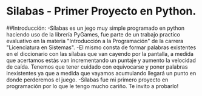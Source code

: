 # Silabas - Primer Proyecto en Python.
##Introducción:
-Sílabas es un jego muy simple programado en python haciendo uso de la librería PyGames, fue parte de un trabajo practico evaluativo
en la materia "Introducción a la Programación" de la carrera "Licenciatura en Sistemas".
-El mismo consta de formar palabras existentes en el diccionario
con las sílabas que van cayendo por la pantalla, a medida que acertamos estás van incrementando un puntaje y aumento la velocidad de caída. Tenemos que tener
cuidado con equivocarse y poner palabras inexistentes ya que a medida que vayamos acumulando llegará un punto en donde perderemos el juego.
-Sílabas fue mi primero proyecto en programación por lo que le tengo mucho cariño. Te invito a probarlo!

